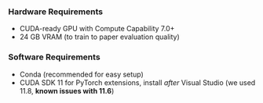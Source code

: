 ### Hardware Requirements

- CUDA-ready GPU with Compute Capability 7.0+
- 24 GB VRAM (to train to paper evaluation quality)

### Software Requirements
- Conda (recommended for easy setup)
- CUDA SDK 11 for PyTorch extensions, install *after* Visual Studio (we used 11.8, **known issues with 11.6**)

